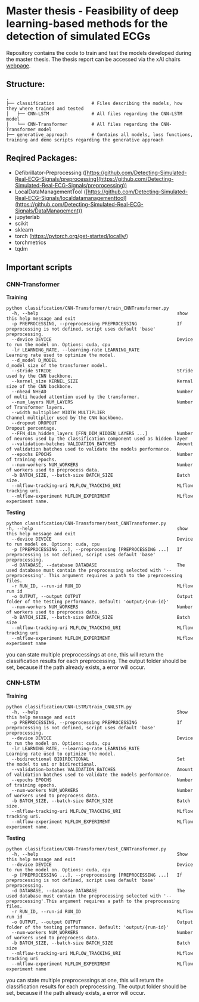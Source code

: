 # Master thesis - Feasibility of deep learning-based methods for the detection of simulated ECGs

Repository contains the code to train and test the models developed during the master thesis.  The thesis report can be accessed via the xAI chairs [webpage](https://www.uni-bamberg.de/xai/studium/abschlussarbeiten/).

## Structure:


    .
    ├── classification              # Files describing the models, how they where trained and tested
    │   ├── CNN-LSTM                # All files regarding the CNN-LSTM model
    │   └── CNN-Transformer         # All files regarding the CNN-Transformer model
    ├── generative_approach         # Contains all models, loss functions, training and demo scripts regarding the generative approach


## Reqired Packages:

* Defibrillator-Preprocessing ([https://github.com/Detecting-Simulated-Real-ECG-Signals/preprocessing](https://github.com/Detecting-Simulated-Real-ECG-Signals/preprocessing))
* LocalDataManagementTool ([https://github.com/Detecting-Simulated-Real-ECG-Signals/localdatamanagementtool](https://github.com/Detecting-Simulated-Real-ECG-Signals/DataManagement))
* jupyterlab
* scikit
* sklearn
* torch (https://pytorch.org/get-started/locally/)
* torchmetrics
* tqdm



## Important scripts

### CNN-Transformer

**Training**

```console
python classification/CNN-Transformer/train_CNNTransformer.py
  -h, --help                                                    show this help message and exit
  -p PREPROCESSING, --preprocessing PREPROCESSING               If preprocessing is not defined, script uses default 'base' preprocessing.
  --device DEVICE                                               Device to run the model on. Options: cuda, cpu
  -lr LEARNING_RATE, --learning-rate LEARNING_RATE              Learning rate used to optimize the model.
  --d_model D_MODEL                                             d_model size of the transformer model.
  --stride STRIDE                                               Stride used by the CNN backbone.
  --kernel_size KERNEL_SIZE                                     Kernal size of the CNN backbone.
  --nhead NHEAD                                                 Number of multi headed attention used by the transformer.
  --num_layers NUM_LAYERS                                       Number of Transformer layers.
  --width_multiplier WIDTH_MULTIPLIER                           Channel multiplier used by the CNN backbone.
  --dropout DROPOUT                                             Dropout percentage.
  --FFN_dim_hidden_layers [FFN_DIM_HIDDEN_LAYERS ...]           Number of neurons used by the classification component used as hidden layer
  --validation-batches VALIDATION_BATCHES                       Amount of validation batches used to validate the models performance.
  --epochs EPOCHS                                               Number of training epochs.
  --num-workers NUM_WORKERS                                     Number of workers used to preprocess data.
  -b BATCH_SIZE, --batch-size BATCH_SIZE                        Batch size.
  --mlflow-tracking-uri MLFLOW_TRACKING_URI                     MLflow tracking uri.
  --mlflow-experiment MLFLOW_EXPERIMENT                         MLflow experiment name.                        
```


**Testing**
```console
python classification/CNN-Transformer/test_CNNTransformer.py
-h, --help                                                      show this help message and exit
  --device DEVICE                                               Device to run model on. Options: cuda, cpu
  -p [PREPROCESSING ...], --preprocessing [PREPROCESSING ...]   If preprocessing is not defined, script uses default 'base' preprocessing.
  -d DATABASE, --database DATABASE                              The used database must contain the preprocessing selected with '--preprocessing'. This argument requires a path to the preprocessing files.
  -r RUN_ID, --run-id RUN_ID                                    MLflow run id
  -o OUTPUT, --output OUTPUT                                    Output folder of the testing performance. Default: 'output/{run-id}'
  --num-workers NUM_WORKERS                                     Number of workers used to preprocess data.
  -b BATCH_SIZE, --batch-size BATCH_SIZE                        Batch size
  --mlflow-tracking-uri MLFLOW_TRACKING_URI                     MLflow tracking uri
  --mlflow-experiment MLFLOW_EXPERIMENT                         MLflow experiment name
```
you can state multiple preprocessings at one, this will return the classification results for each preprocessing. The output folder should be set, because if the path already exists, a error will occur.

### CNN-LSTM

**Training**

```console
python classification/CNN-LSTM/train_CNNLSTM.py
  -h, --help                                                    Show this help message and exit
  -p PREPROCESSING, --preprocessing PREPROCESSING               If preprocessing is not defined, script uses default 'base' preprocessing.
  --device DEVICE                                               Device to run the model on. Options: cuda, cpu
  -lr LEARNING_RATE, --learning-rate LEARNING_RATE              Learning rate used to optimize the model.
  --bidirectional BIDIRECTIONAL                                 Set the model to uni or bidirectional.
  --validation-batches VALIDATION_BATCHES                       Amount of validation batches used to validate the models performance.
  --epochs EPOCHS                                               Number of training epochs.
  --num-workers NUM_WORKERS                                     Number of workers used to preprocess data.
  -b BATCH_SIZE, --batch-size BATCH_SIZE                        Batch size.
  --mlflow-tracking-uri MLFLOW_TRACKING_URI                     MLflow tracking uri.
  --mlflow-experiment MLFLOW_EXPERIMENT                         MLflow experiment name.                              
```

**Testing**
```console
python classification/CNN-Transformer/test_CNNTransformer.py
  -h, --help                                                    Show this help message and exit
  --device DEVICE                                               Device to run the model on. Options: cuda, cpu
  -p [PREPROCESSING ...], --preprocessing [PREPROCESSING ...]   If preprocessing is not defined, script uses default 'base' preprocessing.
  -d DATABASE, --database DATABASE                              The used database must contain the preprocessing selected with '--preprocessing'.This argument requires a path to the preprocessing files.
  -r RUN_ID, --run-id RUN_ID                                    MLflow run id
  -o OUTPUT, --output OUTPUT                                    Output folder of the testing performance. Default: 'output/{run-id}'
  --num-workers NUM_WORKERS                                     Number of workers used to preprocess data.
  -b BATCH_SIZE, --batch-size BATCH_SIZE                        Batch size
  --mlflow-tracking-uri MLFLOW_TRACKING_URI                     MLflow tracking uri
  --mlflow-experiment MLFLOW_EXPERIMENT                         MLflow experiment name
```
you can state multiple preprocessings at one, this will return the classification results for each preprocessing. The output folder should be set, because if the path already exists, a error will occur.